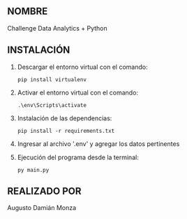 
## NOMBRE
Challenge Data Analytics + Python

## INSTALACIÓN
1. Descargar el entorno virtual con el comando:

	`pip install virtualenv`

2. Activar el entorno virtual con el comando: 

	`.\env\Scripts\activate`

3. Instalación de las dependencias: 

	`pip install -r requirements.txt`

4. Ingresar al archivo '.env' y agregar los datos pertinentes

5. Ejecución del programa desde la terminal:

	`py main.py`

## REALIZADO POR
Augusto Damián Monza